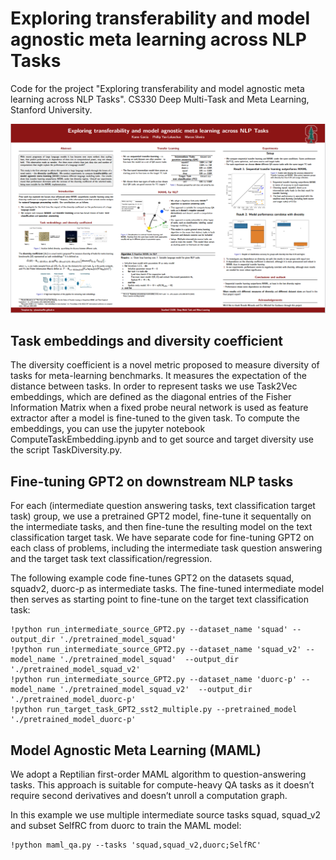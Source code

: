 # Exploring transferability and model agnostic meta learning across NLP Tasks

Code for the project "Exploring transferability and model agnostic meta learning across NLP Tasks". CS330 Deep Multi-Task and Meta Learning, Stanford University.

![plot](Poster_picture.PNG)

## Task embeddings and diversity coefficient

The diversity coefficient is a novel metric proposed to measure diversity of tasks for meta-learning benchmarks. It measures the expectation of the distance between tasks. In order to represent tasks we use Task2Vec embeddings, which are defined as the diagonal entries of the Fisher Information Matrix when a fixed probe neural network is used as feature extractor after a model is fine-tuned to the given task.
To compute the embeddings, you can use the jupyter notebook ComputeTaskEmbedding.ipynb and to get source and target diversity use the script TaskDiversity.py.


## Fine-tuning GPT2 on downstream NLP tasks

For each (intermediate question answering tasks, text classification target task) group, we use a pretrained GPT2 model, fine-tune it sequentally on the intermediate tasks, and then fine-tune the resulting model on the text classification target task. We have separate code for fine-tuning GPT2 on each class of problems, including the intermediate task question answering and the target task text classification/regression. 

The following example code fine-tunes GPT2 on the datasets squad, squadv2, duorc-p as intermediate tasks. The fine-tuned intermediate model then serves as
starting point to fine-tune on the target text classification task:

``` 
!python run_intermediate_source_GPT2.py --dataset_name 'squad' --output_dir './pretrained_model_squad'
!python run_intermediate_source_GPT2.py --dataset_name 'squad_v2' --model_name './pretrained_model_squad'  --output_dir './pretrained_model_squad_v2'
!python run_intermediate_source_GPT2.py --dataset_name 'duorc-p' --model_name './pretrained_model_squad_v2'  --output_dir './pretrained_model_duorc-p'
!python run_target_task_GPT2_sst2_multiple.py --pretrained_model './pretrained_model_duorc-p'
```

## Model Agnostic Meta Learning (MAML)

We adopt a Reptilian first-order MAML algorithm to question-answering tasks. This approach is suitable for compute-heavy QA
tasks as it doesn’t require second derivatives and doesn’t unroll a computation graph. 

In this example we use multiple intermediate source tasks squad, squad_v2 and subset SelfRC from duorc to train the MAML model:
``` 
!python maml_qa.py --tasks 'squad,squad_v2,duorc;SelfRC'
```
